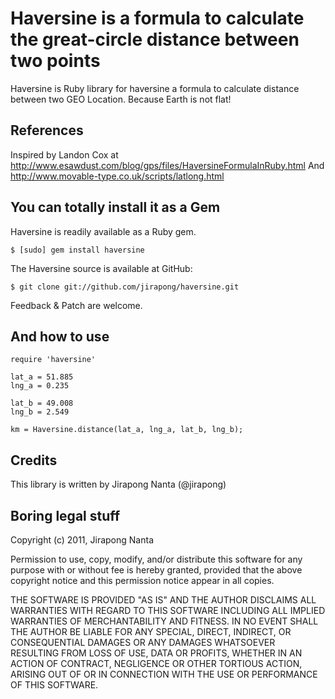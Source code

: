 Haversine is a formula to calculate the great-circle distance between two points
================================================================================

Haversine is Ruby library for haversine a formula to calculate distance between
two GEO Location. Because Earth is not flat!

References
-------------------------------------------------------
Inspired by Landon Cox at http://www.esawdust.com/blog/gps/files/HaversineFormulaInRuby.html
And http://www.movable-type.co.uk/scripts/latlong.html

You can totally install it as a Gem
-----------------------------------

Haversine is readily available as a Ruby gem.

    $ [sudo] gem install haversine

The Haversine source is available at GitHub:

    $ git clone git://github.com/jirapong/haversine.git

Feedback & Patch are welcome.

And how to use
------------------------------------
    require 'haversine'

    lat_a = 51.885
    lng_a = 0.235

    lat_b = 49.008
    lng_b = 2.549

    km = Haversine.distance(lat_a, lng_a, lat_b, lng_b);

Credits
-------------------------------------------------------
This library is written by Jirapong Nanta (@jirapong)

Boring legal stuff
------------------

Copyright (c) 2011, Jirapong Nanta

Permission to use, copy, modify, and/or distribute this software for any
purpose with or without fee is hereby granted, provided that the above
copyright notice and this permission notice appear in all copies.

THE SOFTWARE IS PROVIDED "AS IS" AND THE AUTHOR DISCLAIMS ALL WARRANTIES
WITH REGARD TO THIS SOFTWARE INCLUDING ALL IMPLIED WARRANTIES OF
MERCHANTABILITY AND FITNESS. IN NO EVENT SHALL THE AUTHOR BE LIABLE FOR
ANY SPECIAL, DIRECT, INDIRECT, OR CONSEQUENTIAL DAMAGES OR ANY DAMAGES
WHATSOEVER RESULTING FROM LOSS OF USE, DATA OR PROFITS, WHETHER IN AN
ACTION OF CONTRACT, NEGLIGENCE OR OTHER TORTIOUS ACTION, ARISING OUT OF
OR IN CONNECTION WITH THE USE OR PERFORMANCE OF THIS SOFTWARE.

